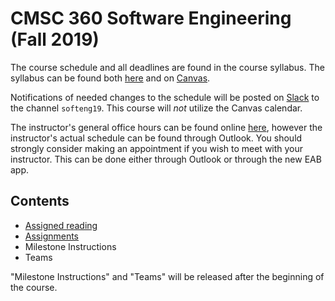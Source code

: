 # CMSC 360 Software Engineering (Fall 2019)

The course schedule and all deadlines are found in the course syllabus.  The syllabus can be found both [here](syllabus/softeng-syl-F19.pdf) and on [Canvas](https://bvu.instructure.com/).

Notifications of needed changes to the schedule will be posted on [Slack](https://bvcompsci.slack.com/) to the channel `softeng19`.  This course will *not* utilize the Canvas calendar.

The instructor's general office hours can be found online [here](https://jbshep.github.io/office/), however the instructor's actual schedule can be found through Outlook.  You should strongly consider making an appointment if you wish to meet with your instructor.  This can be done either through Outlook or through the new EAB app.

## Contents

* [Assigned reading](reading/index.md)
* [Assignments](asgn/index.md)
* Milestone Instructions
* Teams

"Milestone Instructions" and "Teams" will be released after the beginning of the course.
